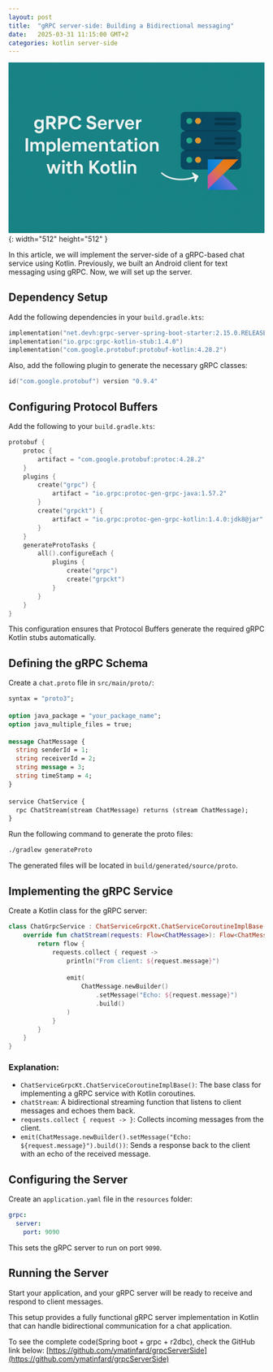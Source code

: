 ```yaml
---
layout: post
title:  "gRPC server-side: Building a Bidirectional messaging"
date:   2025-03-31 11:15:00 GMT+2
categories: kotlin server-side
---
```

![starting-image](/assets/images/post/grpc_server.png){: width="512" height="512" }

In this article, we will implement the server-side of a gRPC-based chat service using Kotlin. Previously, we built an Android client for text messaging using gRPC. Now, we will set up the server.

## Dependency Setup

Add the following dependencies in your `build.gradle.kts`:

```kotlin
implementation("net.devh:grpc-server-spring-boot-starter:2.15.0.RELEASE")
implementation("io.grpc:grpc-kotlin-stub:1.4.0")
implementation("com.google.protobuf:protobuf-kotlin:4.28.2")
```

Also, add the following plugin to generate the necessary gRPC classes:

```kotlin
id("com.google.protobuf") version "0.9.4"
```

## Configuring Protocol Buffers

Add the following to your `build.gradle.kts`:

```kotlin
protobuf {
    protoc {
        artifact = "com.google.protobuf:protoc:4.28.2"
    }
    plugins {
        create("grpc") {
            artifact = "io.grpc:protoc-gen-grpc-java:1.57.2"
        }
        create("grpckt") {
            artifact = "io.grpc:protoc-gen-grpc-kotlin:1.4.0:jdk8@jar"
        }
    }
    generateProtoTasks {
        all().configureEach {
            plugins {
                create("grpc")
                create("grpckt")
            }
        }
    }
}
```

This configuration ensures that Protocol Buffers generate the required gRPC Kotlin stubs automatically.

## Defining the gRPC Schema

Create a `chat.proto` file in `src/main/proto/`:

```proto
syntax = "proto3";

option java_package = "your_package_name";
option java_multiple_files = true;

message ChatMessage {
  string senderId = 1;
  string receiverId = 2;
  string message = 3;
  string timeStamp = 4;
}

service ChatService {
  rpc ChatStream(stream ChatMessage) returns (stream ChatMessage);
}
```

Run the following command to generate the proto files:

```sh
./gradlew generateProto
```

The generated files will be located in `build/generated/source/proto`.

## Implementing the gRPC Service

Create a Kotlin class for the gRPC server:

```kotlin
class ChatGrpcService : ChatServiceGrpcKt.ChatServiceCoroutineImplBase() {
    override fun chatStream(requests: Flow<ChatMessage>): Flow<ChatMessage> {
        return flow {
            requests.collect { request ->
                println("From client: ${request.message}")

                emit(
                    ChatMessage.newBuilder()
                        .setMessage("Echo: ${request.message}")
                        .build()
                )
            }
        }
    }
}
```

### Explanation:
- `ChatServiceGrpcKt.ChatServiceCoroutineImplBase()`: The base class for implementing a gRPC service with Kotlin coroutines.
- `chatStream`: A bidirectional streaming function that listens to client messages and echoes them back.
- `requests.collect { request -> }`: Collects incoming messages from the client.
- `emit(ChatMessage.newBuilder().setMessage("Echo: ${request.message}").build())`: Sends a response back to the client with an echo of the received message.

## Configuring the Server

Create an `application.yaml` file in the `resources` folder:

```yaml
grpc:
  server:
    port: 9090
```

This sets the gRPC server to run on port `9090`.

## Running the Server

Start your application, and your gRPC server will be ready to receive and respond to client messages.

This setup provides a fully functional gRPC server implementation in Kotlin that can handle bidirectional communication for a chat application.

To see the complete code(Spring boot + grpc + r2dbc), check the GitHub link below:
[https://github.com/ymatinfard/grpcServerSide](https://github.com/ymatinfard/grpcServerSide)


